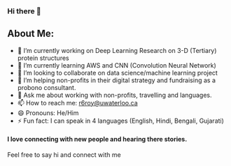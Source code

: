 ### Hi there 👋


## About Me:
- 🔭 I’m currently working on Deep Learning Research on 3-D (Tertiary) protein structures
- 🌱 I’m currently learning AWS and CNN (Convolution Neural Network)
- 👯 I’m looking to collaborate on data science/machine learning project
- 🤔 I’m helping non-profits in their digital strategy and fundraising as a probono consultant.
- 💬 Ask me about working with non-profits, travelling and languages. 
- 📫 How to reach me: r6roy@uwaterloo.ca
- 😄 Pronouns: He/Him
- ⚡ Fun fact: I can speak in 4 languages (English, Hindi, Bengali, Gujarati)

#### I love connecting with new people and hearing there stories.
Feel free to say hi and connect with me
